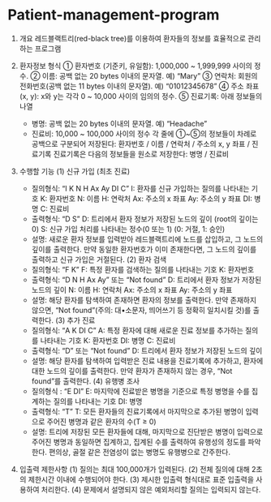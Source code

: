 # Patient-management-program

1. 개요
레드블랙트리(red-black tree)를 이용하여 환자들의 정보를 효율적으로 관리하는 프로그램

2. 환자정보 형식
  ① 환자번호 (기준키, 유일함): 1,000,000 ~ 1,999,999 사이의 정수.
  ② 이름: 공백 없는 20 bytes 이내의 문자열. 예) “Mary”
  ③ 연락처: 회원의 전화번호(공백 없는 11 bytes 이내의 문자열). 예) “01012345678”
  ④ 주소 좌표 (x, y): x와 y는 각각 0 ~ 10,000 사이의 임의의 정수.
  ⑤ 진료기록: 아래 정보들의 나열
   - 병명: 공백 없는 20 bytes 이내의 문자열. 예) “Headache”
   - 진료비: 10,000 ~ 100,000 사이의 정수
  각 줄에 ①~⑤의 정보들이 차례로 공백으로 구분되어 저장된다: 환자번호 / 이름 / 연락처 / 주소의 x, y 좌표 / 진료기록
  진료기록은 다음의 정보들을 원소로 저장한다: 병명 / 진료비
  
3. 수행할 기능
  (1) 신규 가입 (최초 진료)
    - 질의형식: “I K N H Ax Ay DI C”
        I: 환자를 신규 가입하는 질의를 나타내는 기호
        K: 환자번호
        N: 이름
        H: 연락처
        Ax: 주소의 x 좌표
        Ay: 주소의 y 좌표
        DI: 병명
        C: 진료비
    - 출력형식: “D S”
        D: 트리에서 환자 정보가 저장된 노드의 깊이 (root의 깊이는 0)
        S: 신규 가입 처리를 나타내는 정수(0 또는 1) (0: 거절, 1: 승인)
    - 설명: 새로운 환자 정보를 입력받아 레드블랙트리에 노드를 삽입하고, 그 노드의 깊이를 출력한다. 만약 동일한 환자번호가 이미 존재한다면, 그 노드의 깊이를 출력하고 신규 가입은 거절된다.
  (2) 환자 검색
    - 질의형식: “F K”
        F: 특정 환자를 검색하는 질의를 나타내는 기호
        K: 환자번호
    - 출력형식: “D N H Ax Ay” 또는 “Not found”
        D: 트리에서 환자 정보가 저장된 노드의 깊이
        N: 이름
        H: 연락처
        Ax: 주소의 x 좌표
        Ay: 주소의 y 좌표
    - 설명: 해당 환자를 탐색하여 존재하면 환자의 정보를 출력한다. 만약 존재하지 않으면, “Not found”(주의: 대•소문자, 띄어쓰기 등 정확히 일치시킬 것)를 출력한다.
  (3) 추가 진료
    - 질의형식: “A K DI C”
      A: 특정 환자에 대해 새로운 진료 정보를 추가하는 질의를 나타내는 기호
      K: 환자번호
      DI: 병명
      C: 진료비
    - 출력형식: “D” 또는 “Not found”
      D: 트리에서 환자 정보가 저장된 노드의 깊이
    - 설명: 해당 환자를 탐색하여 입력받은 진료 내용을 진료기록에 추가하고, 환자에 대한 노드의 깊이를 출력한다. 만약 환자가 존재하지 않는 경우, “Not found”를 출력한다.
  (4) 유행병 조사
    - 질의형식 : “E DI”
      E: 마지막에 진료받은 병명을 기준으로 특정 병명을 수를 집계하는 질의를 나타내는 기호
      DI: 병명
    - 출력형식: “T”
      T: 모든 환자들의 진료기록에서 마지막으로 추가된 병명이 입력으로 주어진 병명과 같은 환자의 수(T ≥ 0)
    - 설명: 트리에 저장된 모든 환자들에 대해, 마지막으로 진단받은 병명이 입력으로 주어진 병명과 동일하면 집계하고, 집계된 수를 출력하여 유행성의 정도를 파악한다. 편의상, 골절 같은 전염성이 없는 병명도 유행병으로 간주한다.

4. 입출력 제한사항
  (1) 질의는 최대 100,000개가 입력된다.
  (2) 전체 질의에 대해 2초의 제한시간 이내에 수행되어야 한다.
  (3) 제시한 입출력 형식대로 표준 입출력을 사용하여 처리한다.
  (4) 문제에서 설명되지 않은 예외처리할 질의는 입력되지 않는다.
